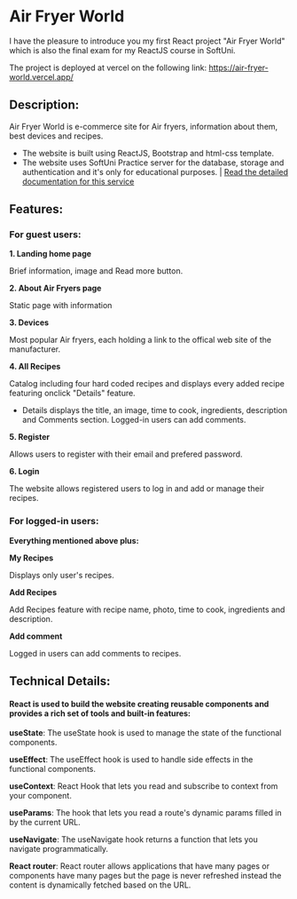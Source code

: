 # Air Fryer World

I have the pleasure to introduce you my first React project "Air Fryer World" which is also the final exam for my ReactJS course in SoftUni.

The project is deployed at vercel on the following link: https://air-fryer-world.vercel.app/

## Description:

Air Fryer World is e-commerce site for Air fryers, information about them, best devices and recipes.

- The website is built using ReactJS, Bootstrap and html-css template. 
- The website uses SoftUni Practice server for the database, storage and authentication and it's only for educational purposes.
| [Read the detailed documentation for this service](./https://github.com/softuni-practice-server/softuni-practice-server)

## Features:
### For guest users:
**1. Landing home page**

Brief information, image and Read more button.

**2. About Air Fryers page**

Static page with information

**3. Devices**

Most popular Air fryers, each holding a link to the offical web site of the manufacturer.

**4. All Recipes**

Catalog including four hard coded recipes and displays every added recipe featuring onclick "Details" feature.
- Details displays the title, an image, time to cook, ingredients, description and Comments section. Logged-in users can add comments.

**5. Register**

Allows users to register with their email and prefered password.

**6. Login**

The website allows registered users to log in and add or manage their recipes.

### For logged-in users:
**Everything mentioned above plus:**

**My Recipes**

Displays only user's recipes.

**Add Recipes**

Add Recipes feature with recipe name, photo, time to cook, ingredients and description.

**Add comment**

Logged in users can add comments to recipes.

## Technical Details:
#### React is used to build the website creating reusable components and provides a rich set of tools and built-in features:
**useState**: The useState hook is used to manage the state of the functional components.

**useEffect**: The useEffect hook is used to handle side effects in the functional components.

**useContext**: React Hook that lets you read and subscribe to context from your component.

**useParams**: The hook that lets you read a route's dynamic params filled in by the current URL.

**useNavigate**: The useNavigate hook returns a function that lets you navigate programmatically.

**React router**: React router allows applications that have many pages or components have many pages but the page is never refreshed instead the content is dynamically fetched based on the URL.


